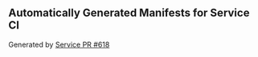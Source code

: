 ## Automatically Generated Manifests for Service CI
Generated by [Service PR #618](https://github.com/trustyai-explainability/trustyai-explainability/pull/618)
